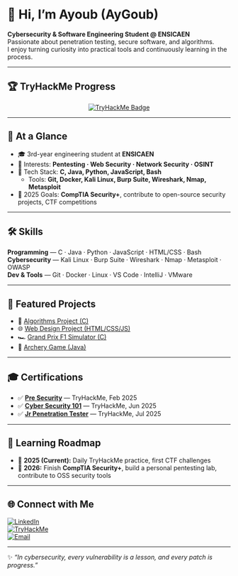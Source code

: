 # 👋 Hi, I’m Ayoub (AyGoub)

**Cybersecurity & Software Engineering Student @ ENSICAEN**  
Passionate about penetration testing, secure software, and algorithms.  
I enjoy turning curiosity into practical tools and continuously learning in the process.  

---

## 🏆 TryHackMe Progress
<div align="center">

<a href="https://tryhackme.com/p/AyGoub">
  <img src="https://tryhackme-badges.s3.amazonaws.com/AyGoub.png?cb=20250917192248" alt="TryHackMe Badge"/>
</a>


</div>


---

## 🚀 At a Glance
- 🎓 3rd-year engineering student at **ENSICAEN**  
- 🔐 Interests: **Pentesting · Web Security · Network Security · OSINT**  
- 🧰 Tech Stack: **C, Java, Python, JavaScript, Bash**  
  + Tools: **Git, Docker, Kali Linux, Burp Suite, Wireshark, Nmap, Metasploit**  
- 🎯 2025 Goals: **CompTIA Security+**, contribute to open-source security projects, CTF competitions  

---

## 🛠️ Skills
**Programming** — C · Java · Python · JavaScript · HTML/CSS · Bash  
**Cybersecurity** — Kali Linux · Burp Suite · Wireshark · Nmap · Metasploit · OWASP  
**Dev & Tools** — Git · Docker · Linux · VS Code · IntelliJ · VMware  

---

## 📂 Featured Projects
- 🧮 [Algorithms Project (C)](https://github.com/AyGoub/Projet-Algo-1A-ENSICAEN)  
- 🌐 [Web Design Project (HTML/CSS/JS)](https://github.com/AyGoub/Projet-Conception-Web-1A-ENSICAEN)  
- 🏎️ [Grand Prix F1 Simulator (C)](https://github.com/AyGoub/Grand_Prix-F1)  
- 🎯 [Archery Game (Java)](https://github.com/AyGoub/archery_game)  

---

## 🎓 Certifications
- ✅ [**Pre Security**](https://tryhackme-certificates.s3-eu-west-1.amazonaws.com/THM-2VA9D29GVH.pdf) — TryHackMe, Feb 2025  
- ✅ [**Cyber Security 101**](https://tryhackme-certificates.s3-eu-west-1.amazonaws.com/THM-UIEHN9AGLM.pdf) — TryHackMe, Jun 2025  
- ✅ [**Jr Penetration Tester**](https://tryhackme-certificates.s3-eu-west-1.amazonaws.com/THM-D1HNOAGTNF.pdf) — TryHackMe, Jul 2025

---

## 🎯 Learning Roadmap
- 🔹 **2025 (Current):** Daily TryHackMe practice, first CTF challenges  
- 🔹 **2026:** Finish **CompTIA Security+**, build a personal pentesting lab, contribute to OSS security tools  


---

## 🌐 Connect with Me
[![LinkedIn](https://img.shields.io/badge/LinkedIn-0077B5?style=for-the-badge&logo=linkedin&logoColor=white)](https://www.linkedin.com/in/ayoubgoubraim/)  
[![TryHackMe](https://img.shields.io/badge/TryHackMe-212C42?style=for-the-badge&logo=tryhackme&logoColor=white)](https://tryhackme.com/p/AyGoub)  
[![Email](https://img.shields.io/badge/Email-D14836?style=for-the-badge&logo=gmail&logoColor=white)](mailto:ayoubgoubraim@gmail.com)

---

✨ *“In cybersecurity, every vulnerability is a lesson, and every patch is progress.”*
